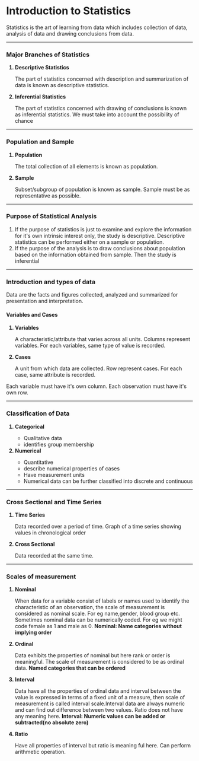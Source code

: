 <h1>Introduction to Statistics</h1>

<p>
  Statistics is the art of learning from data which includes collection of data, analysis of data and drawing conclusions from     data.
</p>
<hr/>
<h3>Major Branches of Statistics</h3>
<ol>
  <b><li>Descriptive Statistics</li></b>
  <p>The part of statistics concerned with description and summarization of data is known as descriptive statistics.</p>
  <b><li>Inferential Statistics</li></b>
  <p>
    The part of statistics concerned with drawing of conclusions is known as inferential statistics. We must take into account      the possibility of chance</p>
</ol>
<hr/>
<h3>Population and Sample</h3>
<ol>
  <b><li>Population</li></b>
  <p>
    The total collection of all elements is known as population.
  </p>
  <b><li>Sample</li></b>
  <p>
    Subset/subgroup of population is known as sample. Sample must be as representative as possible.
  </p>
</ol>
<hr/>
<h3>Purpose of Statistical Analysis</h3>
<ol>
  <li>
    If the purpose of statistics is just to examine and explore the information for it's own intrinsic interest only, the   
    study is descriptive. Descriptive statistics can be performed either on a sample or population.
  </li>
  <li>
    If the purpose of the analysis is to draw conclusions about population based on the information obtained from sample.        Then the study is inferential
  </li>
</ol>
<hr/>
<h3>Introduction and types of data</h3>
<p>
  Data are the facts and figures collected, analyzed and summarized for presentation and interpretation.
</p>
<h4>Variables and Cases</h4>
<ol>
  <b><li>Variables</li></b>
  <p>
    A characteristic/attribute that varies across all units. Columns represent variables. For each variables, same type of       value is recorded.
  </p>
  <b><li>Cases</li></b>
  <p>
    A unit from which data are collected. Row represent cases. For each case, same attribute is recorded.
  </p>
</ol>
<p>
  Each variable must have it's own column. Each observation must have it's own row.
</p>
<hr/>
<h3>Classification of Data</h3>
<ol>
  <b><li>Categorical</li></b>
  <ul>
    <li>Qualitative data</li>
    <li>identifies group membership</li>
  </ul>
  <b><li>Numerical</li></b>
  <ul>
    <li>Quantitative</li>
    <li>describe numerical properties of cases</li>
    <li>Have measurement units</li>
    <li>Numerical data can be further classified into discrete and continuous</li>
  </ul>
</ol>
<hr/>
<h3>Cross Sectional and Time Series</h3>
<ol>
  <b><li>Time Series</li></b>
  <p>Data recorded over a period of time. Graph of a time series showing values in chronological order</p>
  <b><li>Cross Sectional</li></b>
  <p>Data recorded at the same time.</p>
</ol>
<hr/>
<h3>Scales of measurement</h3>
<ol>
  <b><li>Nominal</li></b>
  <p>
    When data for a variable consist of labels or names used to identify the characteristic of an observation, the scale of      measurement is considered as nominal scale.
    For eg name,gender, blood group etc.
    Sometimes nominal data can be numerically coded. For eg we might code female as 1 and male as 0. 
    <b>Nominal: Name categories without implying order</b>
  </p>
  <b><li>Ordinal</li></b>
  <p>
    Data exhibits the properties of nominal but here rank or order is meaningful. The scale of measurement is considered to      be as ordinal data.
    <b>Named categories that can be ordered</b>
  </p>
  <b><li>Interval</li></b>
  <p>
    Data have all the properties of ordinal data and interval between the value is expressed in terms of a fixed unit of a      measure, then scale of measurement is called interval scale.Interval data are always numeric and can find out       
    difference between two values. Ratio does not have any meaning here.
    <b>Interval: Numeric values can be added or subtracted(no absolute zero)</b>
  </p>
  <b><li>Ratio</li></b>
  <p>
    Have all properties of interval but ratio is meaning ful here. Can perform arithmetic operation.
  </p>
</ol>
